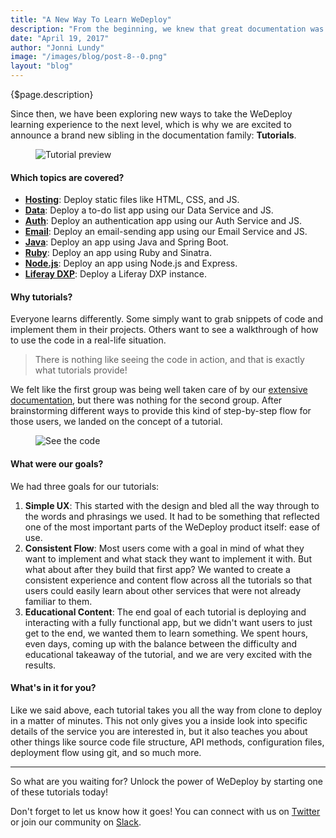 ```yaml
---
title: "A New Way To Learn WeDeploy"
description: "From the beginning, we knew that great documentation was crucial to successfully sharing WeDeploy with the world."
date: "April 19, 2017"
author: "Jonni Lundy"
image: "/images/blog/post-8--0.png"
layout: "blog"
---
```


<article>

{$page.description}

Since then, we have been exploring new ways to take the WeDeploy learning experience to the next level, which is why we are excited to announce a brand new sibling in the documentation family: **Tutorials**.

<figure>
  <img src="/images/blog/post-8--0.png" alt="Tutorial preview">
</figure>

#### Which topics are covered?

- **<a target="_blank" href="/tutorials/hosting/get-started/">Hosting</a>**: Deploy static files like HTML, CSS, and JS.
- **<a target="_blank" href="/tutorials/data-web/get-started/">Data</a>**: Deploy a to-do list app using our Data Service and JS.
- **<a target="_blank" href="/tutorials/auth-web/get-started/">Auth</a>**: Deploy an authentication app using our Auth Service and JS.
- **<a target="_blank" href="/tutorials/email-web/get-started/">Email</a>**: Deploy an email-sending app using our Email Service and JS.
- **<a target="_blank" href="/tutorials/java/get-started/">Java</a>**: Deploy an app using Java and Spring Boot.
- **<a target="_blank" href="/tutorials/ruby/get-started/">Ruby</a>**: Deploy an app using Ruby and Sinatra.
- **<a target="_blank" href="/tutorials/nodejs/get-started/">Node.js</a>**: Deploy an app using Node.js and Express.
- **<a target="_blank" href="/tutorials/liferay-dxp/get-started/">Liferay DXP</a>**: Deploy a Liferay DXP instance.

#### Why tutorials?

Everyone learns differently. Some simply want to grab snippets of code and implement them in their projects. Others want to see a walkthrough of how to use the code in a real-life situation.

> There is nothing like seeing the code in action, and that is exactly what tutorials provide!

We felt like the first group was being well taken care of by our [extensive documentation](/docs/), but there was nothing for the second group. After brainstorming different ways to provide this kind of step-by-step flow for those users, we landed on the concept of a tutorial.


<figure>
  <img src="/images/blog/post-8--1.png" alt="See the code">
</figure>

#### What were our goals?

We had three goals for our tutorials:
1. **Simple UX**: This started with the design and bled all the way through to the words and phrasings we used. It had to be something that reflected one of the most important parts of the WeDeploy product itself: ease of use.
2. **Consistent Flow**: Most users come with a goal in mind of what they want to implement and what stack they want to implement it with. But what about after they build that first app? We wanted to create a consistent experience and content flow across all the tutorials so that users could easily learn about other services that were not already familiar to them.
3. **Educational Content**: The end goal of each tutorial is deploying and interacting with a fully functional app, but we didn't want users to just get to the end, we wanted them to learn something. We spent hours, even days, coming up with the balance between the difficulty and educational takeaway of the tutorial, and we are very excited with the results.

#### What's in it for you?

Like we said above, each tutorial takes you all the way from clone to deploy in a matter of minutes. This not only gives you a inside look into specific details of the service you are interested in, but it also teaches you about other things like source code file structure, API methods, configuration files, deployment flow using git, and so much more.

---

So what are you waiting for? Unlock the power of WeDeploy by starting one of these tutorials today!

Don't forget to let us know how it goes! You can connect with us on [Twitter](https://twitter.com/wedeploy) or join our community on [Slack](https://chat.wedeploy.com).

</article>
